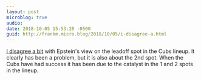```yaml
---
layout: post
microblog: true
audio: 
date: 2018-10-05 15:53:20 -0500
guid: http://frankm.micro.blog/2018/10/05/i-disagree-a.html
---
```

[I disagree a bit](https://www.mlb.com/cubs/news/5-questions-for-cubs-in-2018-19-offseason/c-297116468) with Epstein's view on the leadoff spot in the Cubs lineup. It clearly has been a problem, but it is also about the 2nd spot. When the Cubs have had success it has been due to the catalyst in the 1 and 2 spots in the lineup.
